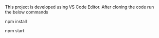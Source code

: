 This project is developed using VS Code Editor.
After cloning the code run the below commands

npm install

npm start
